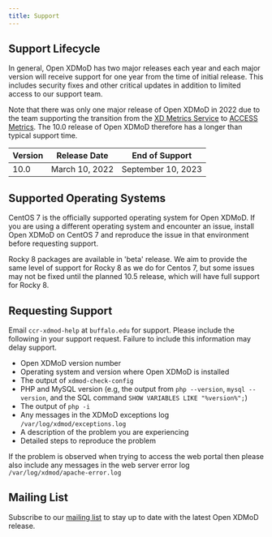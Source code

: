 ```yaml
---
title: Support
---
```


Support Lifecycle
-----------------

In general, Open XDMoD has two major releases each year and each major version will receive support
 for one year from the time of initial release.  This includes security fixes and other critical updates in
addition to limited access to our support team.

Note that there was only one major release of Open XDMoD in 2022 due to the team supporting the
transition from the [XD Metrics Service](https://www.nsf.gov/awardsearch/showAward?AWD_ID=1445806)
 to [ACCESS Metrics](https://metrics.access-ci.org). The 10.0 release of
Open XDMoD therefore has a longer than typical support time.

| Version | Release Date       | End of Support     |
| ------- | ------------------ | ------------------ |
| 10.0    | March 10, 2022     | September 10, 2023     |

Supported Operating Systems
---------------------------

CentOS 7 is the officially supported operating system for Open XDMoD.  If you
are using a different operating system and encounter an issue, install Open
XDMoD on CentOS 7 and reproduce the issue in that environment before requesting
support.

Rocky 8 packages are available in 'beta' release.  We aim to provide the same level
 of support for Rocky 8 as we do for Centos 7, but some issues may not be fixed until
the planned 10.5 release, which will have full support for Rocky 8.

Requesting Support
------------------

Email `ccr-xdmod-help` at `buffalo.edu` for support.  Please include the following in your support request. Failure to include this information may delay support.

- Open XDMoD version number
- Operating system and version where Open XDMoD is installed
- The output of `xdmod-check-config`
- PHP and MySQL version (e.g, the output from `php --version`, `mysql --version`, and the SQL command `SHOW VARIABLES LIKE "%version%";`)
- The output of `php -i`
- Any messages in the XDMoD exceptions log `/var/log/xdmod/exceptions.log`
- A description of the problem you are experiencing
- Detailed steps to reproduce the problem

If the problem is observed when trying to access the web portal then please also include any
messages in the web server error log `/var/log/xdmod/apache-error.log`

Mailing List
------------

Subscribe to our [mailing list][listserv] to stay up to date with the
latest Open XDMoD release.

[listserv]: https://listserv.buffalo.edu/scripts/wa.exe?SUBED1=ccr-xdmod-list&A=1
